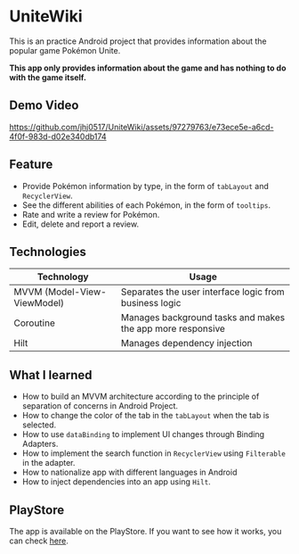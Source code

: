 # UniteWiki
This is an practice Android project that provides information about the popular game Pokémon Unite. 

**This app only provides information about the game and has nothing to do with the game itself.**

## Demo Video

https://github.com/jhj0517/UniteWiki/assets/97279763/e73ece5e-a6cd-4f0f-983d-d02e340db174

## Feature
- Provide Pokémon information by type, in the form of `tabLayout` and `RecyclerView`.
- See the different abilities of each Pokémon, in the form of `tooltips`.
- Rate and write a review for Pokémon.
- Edit, delete and report a review.

## Technologies
| Technology | Usage |
| ---------- | ----- |
| MVVM (Model-View-ViewModel) | Separates the user interface logic from business logic |
| Coroutine | Manages background tasks and makes the app more responsive |
| Hilt | Manages dependency injection |

## What I learned

- How to build an MVVM architecture according to the principle of separation of concerns in Android Project.
- How to change the color of the tab in the `tabLayout` when the tab is selected.
- How to use `dataBinding` to implement UI changes through Binding Adapters.
- How to implement the search function in `RecyclerView` using `Filterable` in the adapter.
- How to nationalize app with different languages in Android
- How to inject dependencies into an app using `Hilt`.

## PlayStore
The app is available on the PlayStore. If you want to see how it works, you can check [here](https://play.google.com/store/apps/details?id=com.unitewikiapp.unitewiki&hl=ko&gl=US).
